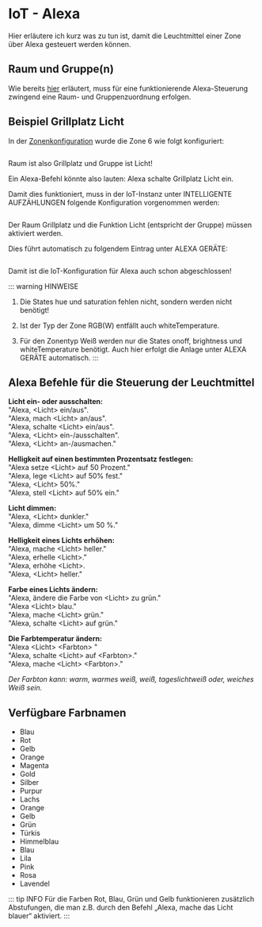 # IoT - Alexa
Hier erläutere ich kurz was zu tun ist, damit die Leuchtmittel einer Zone über Alexa gesteuert werden können.

## Raum und Gruppe(n)
Wie bereits [hier](/admin/#raum-und-gruppe-n) erläutert, muss für eine funktionierende Alexa-Steuerung zwingend eine
Raum- und Gruppenzuordnung erfolgen.

## Beispiel Grillplatz Licht
In der [Zonenkonfiguration](/admin/#zonen) wurde die Zone 6 wie folgt konfiguriert:

<img :src="$withBase('/images/iot-zone-6.png')" class="my-img">

Raum ist also Grillplatz und Gruppe ist Licht!

Ein Alexa-Befehl könnte also lauten: Alexa schalte Grillplatz Licht ein.

Damit dies funktioniert, muss in der IoT-Instanz unter INTELLIGENTE AUFZÄHLUNGEN folgende Konfiguration
vorgenommen werden:

<img :src="$withBase('/images/iot-intelligente-aufzaehlungen.png')" class="my-img">

Der Raum Grillplatz und die Funktion Licht (entspricht der Gruppe) müssen aktiviert werden.

Dies führt automatisch zu folgendem Eintrag unter ALEXA GERÄTE:

<img :src="$withBase('/images/iot-alexa-geraete.png')" class="my-img">

Damit ist die IoT-Konfiguration für Alexa auch schon abgeschlossen!

::: warning HINWEISE
1. Die States hue und saturation fehlen nicht, sondern werden nicht benötigt!

2. Ist der Typ der Zone RGB(W) entfällt auch whiteTemperature.
 
3. Für den Zonentyp Weiß werden nur die States onoff, brightness und whiteTemperature benötigt. Auch hier
erfolgt die Anlage unter ALEXA GERÄTE automatisch.
:::

## Alexa Befehle für die Steuerung der Leuchtmittel
<p><b>Licht ein- oder ausschalten:</b><br>"Alexa, &lt;Licht&gt; ein/aus".<br>"Alexa, mach &lt;Licht&gt; an/aus".
<br>"Alexa, schalte &lt;Licht&gt; ein/aus".<br>"Alexa, &lt;Licht&gt; ein-/ausschalten".<br>"Alexa, &lt;Licht&gt;
an-/ausmachen."</p>
<p><b>Helligkeit auf einen bestimmten Prozentsatz festlegen:</b><br>"Alexa setze &lt;Licht&gt; auf 50 Prozent."
<br>"Alexa, lege &lt;Licht&gt; auf 50% fest."<br>"Alexa, &lt;Licht&gt; 50%."<br>"Alexa, stell &lt;Licht&gt;
auf 50% ein."</p>
<p><b>Licht dimmen:</b><br>"Alexa, &lt;Licht&gt; dunkler."<br>"Alexa, dimme &lt;Licht&gt; um 50 %." <br></p>
<p><b>Helligkeit eines Lichts erhöhen:</b><br>"Alexa, mache &lt;Licht&gt; heller."<br>"Alexa, erhelle &lt;Licht&gt;."
<br>"Alexa, erhöhe &lt;Licht&gt;.<br>"Alexa, &lt;Licht&gt; heller."<br></p>
<p><b>Farbe eines Lichts ändern:</b><br>"Alexa, ändere die Farbe von &lt;Licht&gt; zu grün."<br>"Alexa &lt;Licht&gt;
blau."<br>"Alexa, mache &lt;Licht&gt; grün."<br>"Alexa, schalte &lt;Licht&gt; auf grün."</p>
<p><b>Die Farbtemperatur ändern:</b><br>"Alexa &lt;Licht&gt; &lt;Farbton&gt; "<br>"Alexa, schalte &lt;Licht&gt;
auf &lt;Farbton&gt;."<br>"Alexa, mache &lt;Licht&gt; &lt;Farbton&gt;."</p>
<p><i>Der Farbton kann: warm, warmes weiß, weiß, tageslichtweiß oder, weiches Weiß sein.</i></p>

## Verfügbare Farbnamen
+ Blau
+ Rot
+ Gelb
+ Orange
+ Magenta
+ Gold
+ Silber
+ Purpur
+ Lachs
+ Orange
+ Gelb
+ Grün
+ Türkis
+ Himmelblau
+ Blau
+ Lila
+ Pink
+ Rosa
+ Lavendel

::: tip INFO
Für die Farben Rot, Blau, Grün und Gelb funktionieren zusätzlich Abstufungen, die man z.B. durch den Befehl „Alexa,
mache das Licht blauer“ aktiviert.
:::
